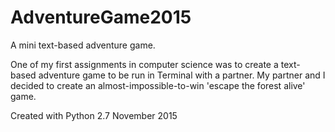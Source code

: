 # AdventureGame2015
A mini text-based adventure game.

One of my first assignments in computer science was to create a text-based adventure game to be run in Terminal with a partner.
My partner and I decided to create an almost-impossible-to-win 'escape the forest alive' game. 

Created with Python 2.7
November 2015

